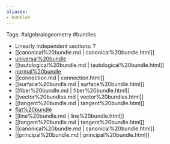 ```yaml
---
aliases:
- bundles
---
```















Tags: \#algebraicgeometry \#bundles

-   Linearly independent sections: ?
-   [[canonical%20bundle.md | canonical%20bundle.html]]
-   [universal%20bundle](universal%20bundle)
-   [[tautological%20bundle.md | tautological%20bundle.html]]
-   [normal%20bundle](normal%20bundle)
-   [[connection.md | connection.html]]
-   [[surface%20bundle.md | surface%20bundle.html]]
-   [[fiber%20bundle.md | fiber%20bundle.html]]
-   [[vector%20bundles.md | vector%20bundles.html]]
-   [[tangent%20bundle.md | tangent%20bundle.html]]
-   [flat%20bundle](flat%20bundle)
-   [[line%20bundle.md | line%20bundle.html]]
-   [[tangent%20bundle.md | tangent%20bundle.html]]
-   [[canonical%20bundle.md | canonical%20bundle.html]]
-   [[principal%20bundle.md | principal%20bundle.html]]
